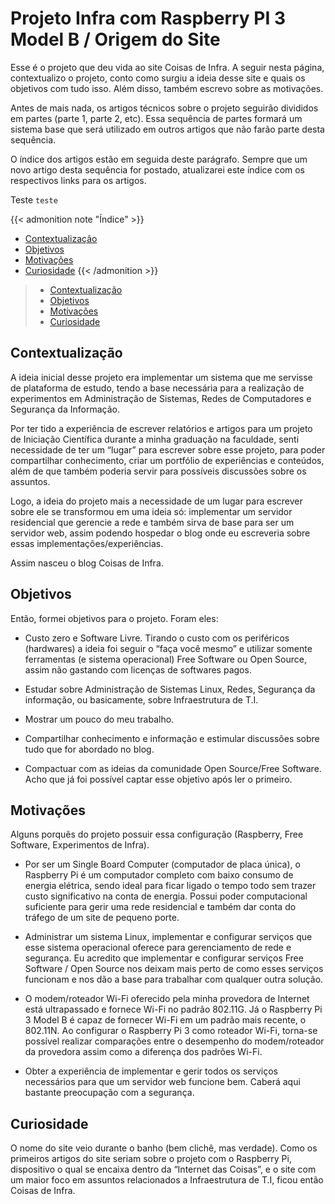 # Projeto Infra com Raspberry PI 3 Model B / Origem do Site


Esse é o projeto que deu vida ao site Coisas de Infra. A seguir nesta página, contextualizo o projeto, conto como surgiu a ideia desse site e quais os objetivos com tudo isso. Além disso, também escrevo sobre as motivações.

<!--more-->

Antes de mais nada, os artigos técnicos sobre o projeto seguirão divididos em partes (parte 1, parte 2, etc). Essa sequência de partes formará um sistema base que será utilizado em outros artigos que não farão parte desta sequência.

O índice dos artigos estão em seguida deste parágrafo. Sempre que um novo artigo desta sequência for postado, atualizarei este índice com os respectivos links para os artigos.

Teste `teste`

{{< admonition note "Índice" >}}
  * [Contextualização](#contextualização)
  * [Objetivos](#objetivos)
  * [Motivações](#motivações)
  * [Curiosidade](#curiosidade)
{{< /admonition >}}

> * [Contextualização](#contextualização)
> * [Objetivos](#objetivos)
> * [Motivações](#motivações)
> * [Curiosidade](#curiosidade)

## Contextualização

A ideia inicial desse projeto era implementar um sistema que me servisse de plataforma de estudo, tendo a base necessária para a realização de experimentos em Administração de Sistemas, Redes de Computadores e Segurança da Informação.

Por ter tido a experiência de escrever relatórios e artigos para um projeto de Iniciação Científica durante a minha graduação na faculdade, senti necessidade de ter um “lugar” para escrever sobre esse projeto, para poder compartilhar conhecimento, criar um portfólio de experiências e conteúdos, além de que também poderia servir para possíveis discussões sobre os assuntos.

Logo, a ideia do projeto mais a necessidade de um lugar para escrever sobre ele se transformou em uma ideia só: implementar um servidor residencial que gerencie a rede e também sirva de base para ser um servidor web, assim podendo hospedar o blog onde eu escreveria sobre essas implementações/experiências.

Assim nasceu o blog Coisas de Infra.

## Objetivos

Então, formei objetivos para o projeto. Foram eles:

* Custo zero e Software Livre. Tirando o custo com os periféricos (hardwares) a ideia foi seguir o “faça você mesmo” e utilizar somente ferramentas (e sistema operacional) Free Software ou Open Source, assim não gastando com licenças de softwares pagos.
  
* Estudar sobre Administração de Sistemas Linux, Redes, Segurança da informação, ou basicamente, sobre Infraestrutura de T.I.
  
* Mostrar um pouco do meu trabalho.
  
* Compartilhar conhecimento e informação e estimular discussões sobre tudo que for abordado no blog.

* Compactuar com as ideias da comunidade Open Source/Free Software. Acho que já foi possível captar esse objetivo após ler o primeiro.

## Motivações

Alguns porquês do projeto possuir essa configuração (Raspberry, Free Software, Experimentos de Infra).

* Por ser um Single Board Computer (computador de placa única), o Raspberry Pi é um computador completo com baixo consumo de energia elétrica, sendo ideal para ficar ligado o tempo todo sem trazer custo significativo na conta de energia. Possui poder computacional suficiente para gerir uma rede residencial e também dar conta do tráfego de um site de pequeno porte.

* Administrar um sistema Linux, implementar e configurar serviços que esse sistema operacional oferece para gerenciamento de rede e segurança. Eu acredito que implementar e configurar serviços Free Software / Open Source nos deixam mais perto de como esses serviços funcionam e nos dão a base para trabalhar com qualquer outra solução.

* O modem/roteador Wi-Fi oferecido pela minha provedora de Internet está ultrapassado e fornece Wi-Fi no padrão 802.11G. Já o Raspberry Pi 3 Model B é capaz de fornecer Wi-Fi em um padrão mais recente, o 802.11N. Ao configurar o Raspberry Pi 3 como roteador Wi-Fi, torna-se possível realizar comparações entre o desempenho do modem/roteador da provedora assim como a diferença dos padrões Wi-Fi.

* Obter a experiência de implementar e gerir todos os serviços necessários para que um servidor web funcione bem. Caberá aqui bastante preocupação com a segurança.

## Curiosidade

O nome do site veio durante o banho (bem clichê, mas verdade). Como os primeiros artigos do site seriam sobre o projeto com o Raspberry Pi, dispositivo o qual se encaixa dentro da “Internet das Coisas”, e o site com um maior foco em assuntos relacionados a Infraestrutura de T.I, ficou então Coisas de Infra.


